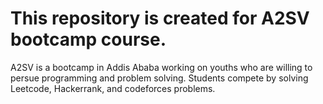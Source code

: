 # This repository is created for A2SV bootcamp course.
A2SV is a bootcamp in Addis Ababa working on youths who are willing to persue programming and problem solving.
Students compete by solving Leetcode, Hackerrank, and codeforces problems.
